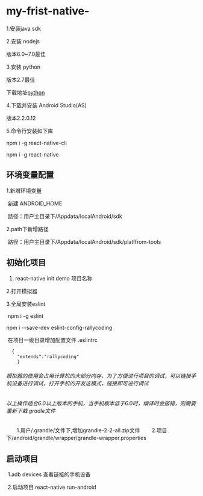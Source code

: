 # my-frist-native-
1.安装java sdk 

2.安装 nodejs 

  版本6.0~7.0最佳
  
  
3.安装 python 

  版本2.7最佳 
  
  下载地址[python](http://www.python.org/download)
  
4.下载并安装 Android Studio(AS) 

  版本2.2.0.12
  
5.命令行安装如下库 

  npm i -g react-native-cli
  
  npm i -g react-native
  
## 环境变量配置

1.新增环境变量

  新建 ANDROID_HOME
  
  路径：用户主目录下/Appdata/localAndroid/sdk
  
2.path下新增路径

  路径：用户主目录下/Appdata/localAndroid/sdk/platffrom-tools
  
## 初始化项目

1. react-native init demo 项目名称

2.打开模拟器

3.全局安装eslint

  npm i -g eslint
  
  npm i --save-dev eslint-config-rallycoding
  
  在项目一级目录增加配置文件 .eslintrc
  
  
  
      {
        "extends":"rallycoding"
        }
        
###### 模拟器的使用会占用计算机的大部分内存，为了方便进行项目的调试，可以链接手机设备进行调试，打开手机的开发这模式，链接即可进行调试

###### 以上操作适合6.0以上版本的手机，当手机版本低于6.0时，编译时会报错，则需要重新下载.gradle文件
    
    1.用户/.grandle/文件下,增加grandle-2-2-all.zip文件
    
    2.项目下/android/grandle/wrapper/grandle-wrapper.properties
    
## 启动项目

  1.adb devices 查看链接的手机设备
  
  2.启动项目 react-native run-android
  
  

    
    



